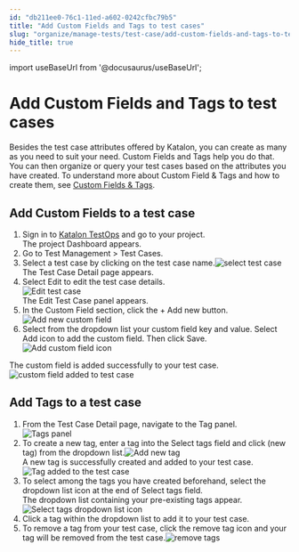 ```yaml
---
id: "db211ee0-76c1-11ed-a602-0242cfbc79b5"
title: "Add Custom Fields and Tags to test cases"
slug: "organize/manage-tests/test-case/add-custom-fields-and-tags-to-test-cases"
hide_title: true
---
```

import useBaseUrl from '@docusaurus/useBaseUrl';


# <a id="concept-156" class="anchor_top_offset"/><a id="ariaid-title1" class="anchor_top_offset"/>Add Custom Fields and Tags to test cases

<p xmlns="http://www.w3.org/1999/xhtml" className="p">Besides the test case attributes offered by Katalon, you can create as many as you need to suit your need. Custom Fields and Tags help you  do that. You can then organize or query your test cases based on the attributes you have created. To understand more about Custom Field &amp; Tags and how to create them, see <a className="xref" href="/organize/custom-fields-and-tags">Custom Fields &amp; Tags</a>.</p> 

## <a id="task-2991" class="anchor_top_offset"/>Add Custom Fields to a test case

<ol xmlns="http://www.w3.org/1999/xhtml" className="ol steps"><li className="li step stepexpand"><span className="ph cmd">Sign in to <a className="xref j-external-link" href="https://testops.katalon.io/" target="_blank">Katalon TestOps</a> and go to your project.</span><div className="itemgroup stepresult">The project <span className="ph uicontrol">Dashboard</span> appears.</div></li><li className="li step stepexpand"><span className="ph cmd">Go to <span className="ph uicontrol">Test Management</span> &gt; <span className="ph uicontrol">Test Cases</span>.</span></li><li className="li step stepexpand"><span className="ph cmd">Select a test case by clicking on the test case name.<img className="image" src={useBaseUrl("/e33461a0-76c1-11ed-a602-0242cfbc79b5.png")} alt="select test case" /></span><div className="itemgroup stepresult">The Test Case Detail page appears.</div></li><li className="li step stepexpand"><span className="ph cmd">Select <span className="ph uicontrol">Edit</span> to edit the test case details. </span><div className="itemgroup info"><img className="image" src={useBaseUrl("/e1a44bc0-76c1-11ed-a602-0242cfbc79b5.png")} alt="Edit test case" /></div><div className="itemgroup stepresult">The Edit Test Case panel appears.</div></li><li className="li step stepexpand"><span className="ph cmd">In the <span className="ph uicontrol">Custom Field</span> section, click the <span className="ph uicontrol">+ Add new</span> button. <img className="image" src={useBaseUrl("/df18e5f0-76c1-11ed-a602-0242cfbc79b5.png")} alt="Add new custom field" /></span></li><li className="li step stepexpand"><span className="ph cmd">Select from the dropdown list your custom field key and value. Select <span className="ph uicontrol">Add</span> icon to add the custom field. Then click <span className="ph uicontrol">Save</span>. <img className="image" src={useBaseUrl("/fd5623c0-76c1-11ed-a602-0242cfbc79b5.png")} alt="Add custom field icon" /></span></li></ol> 
<section xmlns="http://www.w3.org/1999/xhtml" className="section result">The custom field is added successfully to your test case.<img className="image" src={useBaseUrl("/ffb80890-76c1-11ed-a602-0242cfbc79b5.png")} alt="custom field added to test case" /></section> 

## <a id="task-2199" class="anchor_top_offset"/>Add Tags to a test case

<ol xmlns="http://www.w3.org/1999/xhtml" className="ol steps"><li className="li step stepexpand"><span className="ph cmd">From the Test Case Detail page, navigate to the <span className="ph uicontrol">Tag</span> panel.</span><div className="itemgroup info"><img className="image" src={useBaseUrl("/fcb8f960-76c1-11ed-a602-0242cfbc79b5.png")} alt="Tags panel" /></div></li><li className="li step stepexpand"><span className="ph cmd">To create a new tag, enter a tag into the <span className="ph uicontrol">Select tags</span> field and click <span className="ph uicontrol">(new tag)</span> from the dropdown list.<img className="image" src={useBaseUrl("/de788740-76c1-11ed-a602-0242cfbc79b5.png")} alt="Add new tag" /></span><div className="itemgroup stepresult">A new tag is successfully created and added to your test case.<img className="image" src={useBaseUrl("/de0ad150-76c1-11ed-a602-0242cfbc79b5.png")} alt="Tag added to the test case" /></div></li><li className="li step stepexpand"><span className="ph cmd">To select among the tags you have created beforehand, select the dropdown list icon at the end of <span className="ph uicontrol">Select tags</span> field. </span><div className="itemgroup stepresult">The dropdown list containing your pre-existing tags appear.<img className="image" src={useBaseUrl("/e6f03120-76c1-11ed-a602-0242cfbc79b5.png")} alt="Select tags dropdown list icon" /></div></li><li className="li step stepexpand"><span className="ph cmd">Click a tag within the dropdown list to add it to your test case. </span></li><li className="li step stepexpand"><span className="ph cmd">To remove a tag from your test case, click the remove tag icon and your tag will be removed from the test case.<img className="image" src={useBaseUrl("/e07c6d90-76c1-11ed-a602-0242cfbc79b5.png")} alt="remove tags" /></span></li></ol> 
